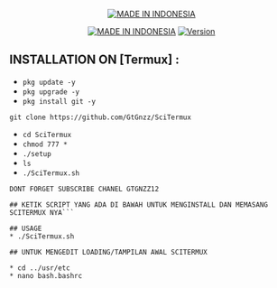 <p align="center">
<a href="https://bajetech.org/"><img title="MADE IN INDONESIA" src="https://img.shields.io/badge/-MADE%20IN%20NINDONESIA-green%2Cwhite%2Cgreen"></a>
</p>
<p align="center">
<a href="https://bajetech.org/"><img title="MADE IN INDONESIA" src="https://img.shields.io/badge/Sci-Termux-green.svg"></a>
<a href="https://bajetech.org/"><img title="Version" src="https://img.shields.io/badge/Version-2.0-green.svg?style=flat-square"></a>

  
## INSTALLATION ON [Termux] :

* `pkg update -y`
* `pkg upgrade -y`
* `pkg install git -y`
```
git clone https://github.com/GtGnzz/SciTermux
```
* `cd SciTermux`
* `chmod 777 *`
* `./setup`
* `ls`
* `./SciTermux.sh`



```
DONT FORGET SUBSCRIBE CHANEL GTGNZZ12
```
```
## KETIK SCRIPT YANG ADA DI BAWAH UNTUK MENGINSTALL DAN MEMASANG SCITERMUX NYA```

## USAGE
* ./SciTermux.sh

## UNTUK MENGEDIT LOADING/TAMPILAN AWAL SCITERMUX

* cd ../usr/etc
* nano bash.bashrc

```

